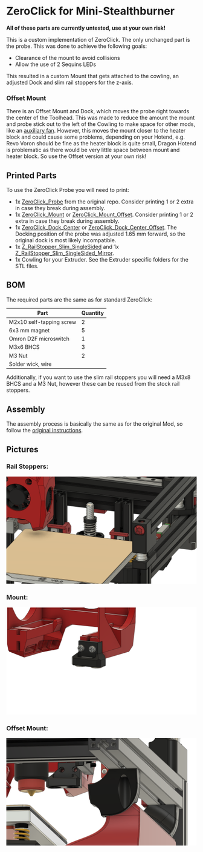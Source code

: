 # ZeroClick for Mini-Stealthburner

**All of these parts are currently untested, use at your own risk!**

This is a custom implementation of ZeroClick. The only unchanged part is the probe.
This was done to achieve the following goals:

- Clearance of the mount to avoid collisions
- Allow the use of 2 Sequins LEDs

This resulted in a custom Mount that gets attached to the cowling, an adjusted Dock and slim rail stoppers for the z-axis.

### Offset Mount

There is an Offset Mount and Dock, which moves the probe right towards the center of the Toolhead. This was made to reduce the amount the mount and probe stick out to the left of the Cowling to make space for other mods, like an [auxiliary fan](https://github.com/JackJack3231/V0-Auxiliary-Fan). However, this moves the mount closer to the heater block and could cause some problems, depending on your Hotend, e.g. Revo Voron should be fine as the heater block is quite small, Dragon Hotend is problematic as there would be very little space between mount and heater block. So use the Offset version at your own risk!

## Printed Parts

To use the ZeroClick Probe you will need to print:

- 1x [ZeroClick_Probe](https://github.com/zruncho3d/ZeroClick/blob/main/STLs/ZeroClick_Probe.stl) from the original repo. Consider printing 1 or 2 extra in case they break during assembly.
- 1x [ZeroClick_Mount](STL/ZeroClick_Mount_x1.stl) or [ZeroClick_Mount_Offset](STL/ZeroClick_Mount_Offset.stl). Consider printing 1 or 2 extra in case they break during assembly.
- 1x [ZeroClick_Dock_Center](STL/ZeroClick_Dock_Center.stl) or [ZeroClick_Dock_Center_Offset](STL/ZeroClick_Dock_Center_Offset.stl). The Docking position of the probe was adjusted 1.65 mm forward, so the original dock is most likely incompatible.
- 1x [Z_RailStopper_Slim_SingleSided](STL/[a]_Z_RailStopper_Slim_SingleSided.stl) and 1x [Z_RailStopper_Slim_SingleSided_Mirror](STL/[a]_Z_RailStopper_Slim_SingleSided_Mirror.stl).
- 1x Cowling for your Extruder. See the Extruder specific folders for the STL files.

## BOM

The required parts are the same as for standard ZeroClick:

| Part                     | Quantity |
| ------------------------ | -------- |
| M2x10 self-tapping screw | 2        |
| 6x3 mm magnet            | 5        |
| Omron D2F microswitch    | 1        |
| M3x6 BHCS                | 3        |
| M3 Nut                   | 2        |
| Solder wick, wire        |          |

Additionally, if you want to use the slim rail stoppers you will need a M3x8 BHCS and a M3 Nut, however these can be reused from the stock rail stoppers.

## Assembly

The assembly process is basically the same as for the original Mod, so follow the [original instructions](https://github.com/zruncho3d/ZeroClick/tree/main?tab=readme-ov-file#instructions).

## Pictures

### Rail Stoppers:

![Rail Stoppers](images/RailStoppers.png)

### Mount:

![Mount](images/Mount.png)

### Offset Mount:

![Offset Mount](images/OffsetMount.png)
